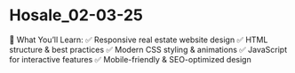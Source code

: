 # Hosale_02-03-25
🔹 What You’ll Learn:
✅ Responsive real estate website design
✅ HTML structure & best practices
✅ Modern CSS styling & animations
✅ JavaScript for interactive features
✅ Mobile-friendly & SEO-optimized design



